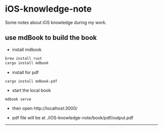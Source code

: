 # iOS-knowledge-note
Some notes about iOS knowledge during my work.


## use mdBook to build the book
* install mdbook
```bash
brew install rust
cargo install mdbook

```
* install for pdf
```
cargo install mdbook-pdf

```

* start the local book
```
mdbook serve
```

* then open  http://localhost:3000/


* pdf file will be at ./iOS-knowledge-note/book/pdf/output.pdf
***

